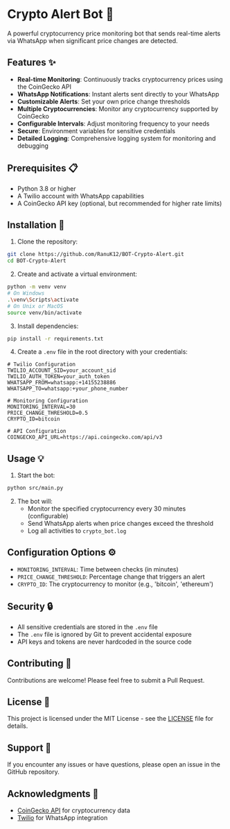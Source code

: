 # Crypto Alert Bot 🤖

A powerful cryptocurrency price monitoring bot that sends real-time alerts via WhatsApp when significant price changes are detected.

## Features ✨

- **Real-time Monitoring**: Continuously tracks cryptocurrency prices using the CoinGecko API
- **WhatsApp Notifications**: Instant alerts sent directly to your WhatsApp
- **Customizable Alerts**: Set your own price change thresholds
- **Multiple Cryptocurrencies**: Monitor any cryptocurrency supported by CoinGecko
- **Configurable Intervals**: Adjust monitoring frequency to your needs
- **Secure**: Environment variables for sensitive credentials
- **Detailed Logging**: Comprehensive logging system for monitoring and debugging

## Prerequisites 📋

- Python 3.8 or higher
- A Twilio account with WhatsApp capabilities
- A CoinGecko API key (optional, but recommended for higher rate limits)

## Installation 🚀

1. Clone the repository:
```bash
git clone https://github.com/RanuK12/BOT-Crypto-Alert.git
cd BOT-Crypto-Alert
```

2. Create and activate a virtual environment:
```bash
python -m venv venv
# On Windows
.\venv\Scripts\activate
# On Unix or MacOS
source venv/bin/activate
```

3. Install dependencies:
```bash
pip install -r requirements.txt
```

4. Create a `.env` file in the root directory with your credentials:
```env
# Twilio Configuration
TWILIO_ACCOUNT_SID=your_account_sid
TWILIO_AUTH_TOKEN=your_auth_token
WHATSAPP_FROM=whatsapp:+14155238886
WHATSAPP_TO=whatsapp:+your_phone_number

# Monitoring Configuration
MONITORING_INTERVAL=30
PRICE_CHANGE_THRESHOLD=0.5
CRYPTO_ID=bitcoin

# API Configuration
COINGECKO_API_URL=https://api.coingecko.com/api/v3
```

## Usage 💡

1. Start the bot:
```bash
python src/main.py
```

2. The bot will:
   - Monitor the specified cryptocurrency every 30 minutes (configurable)
   - Send WhatsApp alerts when price changes exceed the threshold
   - Log all activities to `crypto_bot.log`

## Configuration Options ⚙️

- `MONITORING_INTERVAL`: Time between checks (in minutes)
- `PRICE_CHANGE_THRESHOLD`: Percentage change that triggers an alert
- `CRYPTO_ID`: The cryptocurrency to monitor (e.g., 'bitcoin', 'ethereum')

## Security 🔒

- All sensitive credentials are stored in the `.env` file
- The `.env` file is ignored by Git to prevent accidental exposure
- API keys and tokens are never hardcoded in the source code

## Contributing 🤝

Contributions are welcome! Please feel free to submit a Pull Request.

## License 📄

This project is licensed under the MIT License - see the [LICENSE](LICENSE) file for details.

## Support 💬

If you encounter any issues or have questions, please open an issue in the GitHub repository.

## Acknowledgments 🙏

- [CoinGecko API](https://www.coingecko.com/en/api) for cryptocurrency data
- [Twilio](https://www.twilio.com/) for WhatsApp integration